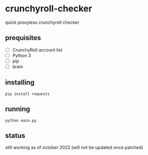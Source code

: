# crunchyroll-checker
quick proxyless crunchyroll checker

## prequisites

- [ ] CrunchyRoll account list
- [ ] Python 3
- [ ] pip
- [ ] brain 

## installing

`pip install requests`

## running

`python main.py`


## status
still working as of october 2022
(will not be updated once patched)
